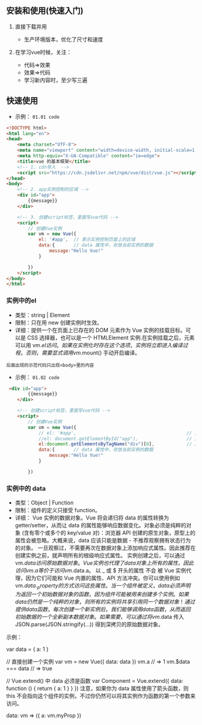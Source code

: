 ## 安装和使用(快速入门)
1. 直接下载并用 <script>  标签引入，Vue 会被注册为一个全局变量。
   下载地址：https://cn.vuejs.org/

2. 通过cdn导入
    - 开发环境版本，包含了有帮助的命令行警告 -->
    <script src="https://cdn.jsdelivr.net/npm/vue/dist/vue.js"></script>
    - 生产环境版本，优化了尺寸和速度

      <script src="https://cdn.jsdelivr.net/npm/vue"></script>

3. 在学习vue时候，关注：
   - 代码=>效果
   - 效果=>代码
   - 学习新内容时，至少写三遍


## 快速使用
- 示例： `01.01 code`
```html
<!DOCTYPE html>
<html lang="en">
<head>
    <meta charset="UTF-8">
    <meta name="viewport" content="width=device-width, initial-scale=1.0">
    <meta http-equiv="X-UA-Compatible" content="ie=edge">
    <title>vue 的基本框架</title>
    <!-- 1. cdn导入  -->
    <script src="https://cdn.jsdelivr.net/npm/vue/dist/vue.js"></script>
</head>
<body>
    <!-- 2. app实例控制的区域 -->
    <div id="app">
        {{message}}
    </div>

    <!-- 3. 创建script标签，里面写vue代码 -->
    <script>
        // 创建Vue实例
        var vm = new Vue({
            el: '#app',  // 表示实例控制页面上的区域
            data:{       // data 属性中，存放当前实例的数据
                message:"Hello Vue!"
            }

        })
    </script>
</body>
</html>
```
### 实例中的el  
- 类型：string | Element
- 限制：只在用 new 创建实例时生效。
- 详细：提供一个在页面上已存在的 DOM 元素作为 Vue 实例的挂载目标。可以是 CSS 选择器，也可以是一个 HTMLElement 实例.在实例挂载之后，元素可以用 vm.$el 访问。如果在实例化时存在这个选项，实例将立即进入编译过程，否则，需要显式调用 vm.$mount() 手动开启编译。

`后面出现的示范代码只出现<body>里的内容`
- 示例： `01.02 code`
```html
 <div id="app">
        {{message}}
    </div>

    <!-- 创建script标签，里面写vue代码 -->
    <script>
        // 创建Vue实例
        var vm = new Vue({
            // el: '#app',                                         // 方法一
            //el: document.getElementById("app"),                  // 方法二
            el:document.getElementsByTagName("div")[0],            // 方法三
            data:{       // data 属性中，存放当前实例的数据
                message:"Hello Vue!"
            }

        })
```

### 实例中的 data
- 类型：Object | Function
- 限制：组件的定义只接受 function。
- 详细： Vue 实例的数据对象。Vue 将会递归将 data 的属性转换为 getter/setter，从而让 data 的属性能够响应数据变化。对象必须是纯粹的对象 (含有零个或多个的 key/value 对)：浏览器 API 创建的原生对象，原型上的属性会被忽略。大概来说，data 应该只能是数据 - 不推荐观察拥有状态行为的对象。 一旦观察过，不需要再次在数据对象上添加响应式属性。因此推荐在创建实例之前，就声明所有的根级响应式属性。 实例创建之后，可以通过 vm.$data 访问原始数据对象。Vue 实例也代理了 data 对象上所有的属性，因此访问 vm.a 等价于访问 vm.$data.a。 以 _ 或 $ 开头的属性 不会 被 Vue 实例代理，因为它们可能和 Vue 内置的属性、API 方法冲突。你可以使用例如 vm.$data._property 的方式访问这些属性。 当一个组件被定义，data 必须声明为返回一个初始数据对象的函数，因为组件可能被用来创建多个实例。如果 data 仍然是一个纯粹的对象，则所有的实例将共享引用同一个数据对象！通过提供 data 函数，每次创建一个新实例后，我们能够调用 data 函数，从而返回初始数据的一个全新副本数据对象。 如果需要，可以通过将 vm.$data 传入 JSON.parse(JSON.stringify(...)) 得到深拷贝的原始数据对象。

示例：

var data = { a: 1 }

// 直接创建一个实例
var vm = new Vue({
  data: data
})
vm.a // => 1
vm.$data === data // => true

// Vue.extend() 中 data 必须是函数
var Component = Vue.extend({
  data: function () {
    return { a: 1 }
  }
})
注意，如果你为 data 属性使用了箭头函数，则 this 不会指向这个组件的实例，不过你仍然可以将其实例作为函数的第一个参数来访问。

data: vm => ({ a: vm.myProp })